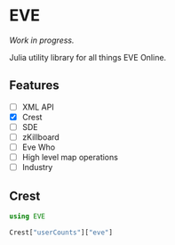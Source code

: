 # EVE

*Work in progress.*

Julia utility library for all things EVE Online.

## Features

- [ ] XML API
- [x] Crest
- [ ] SDE
- [ ] zKillboard
- [ ] Eve Who
- [ ] High level map operations
- [ ] Industry

## Crest

```julia
using EVE

Crest["userCounts"]["eve"]
```

